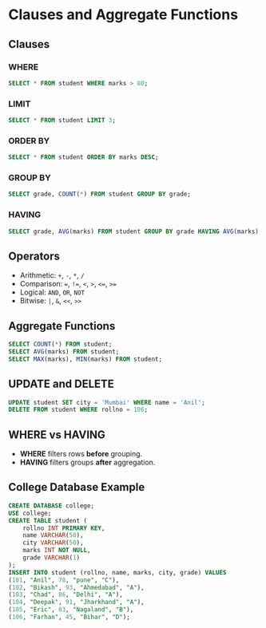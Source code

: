 # Clauses and Aggregate Functions

## Clauses
### WHERE
```sql
SELECT * FROM student WHERE marks > 80;
```

### LIMIT
```sql
SELECT * FROM student LIMIT 3;
```

### ORDER BY
```sql
SELECT * FROM student ORDER BY marks DESC;
```

### GROUP BY
```sql
SELECT grade, COUNT(*) FROM student GROUP BY grade;
```

### HAVING
```sql
SELECT grade, AVG(marks) FROM student GROUP BY grade HAVING AVG(marks) > 80;
```

## Operators
- Arithmetic: `+`, `-`, `*`, `/`
- Comparison: `=`, `!=`, `<`, `>`, `<=`, `>=`
- Logical: `AND`, `OR`, `NOT`
- Bitwise: `|`, `&`, `<<`, `>>`

## Aggregate Functions
```sql
SELECT COUNT(*) FROM student;
SELECT AVG(marks) FROM student;
SELECT MAX(marks), MIN(marks) FROM student;
```

## UPDATE and DELETE
```sql
UPDATE student SET city = 'Mumbai' WHERE name = 'Anil';
DELETE FROM student WHERE rollno = 106;
```

## WHERE vs HAVING
- **WHERE** filters rows **before** grouping.
- **HAVING** filters groups **after** aggregation.

## College Database Example
```sql
CREATE DATABASE college;
USE college;
CREATE TABLE student (
    rollno INT PRIMARY KEY,
    name VARCHAR(50),
    city VARCHAR(50),
    marks INT NOT NULL,
    grade VARCHAR(1)
);
INSERT INTO student (rollno, name, marks, city, grade) VALUES
(101, "Anil", 78, "pune", "C"),
(102, "Bikash", 93, "Ahmedabad", "A"),
(103, "Chad", 86, "Delhi", "A"),
(104, "Deepak", 91, "Jharkhand", "A"),
(105, "Eric", 83, "Nagaland", "B"),
(106, "Farhan", 45, "Bihar", "D");
```
